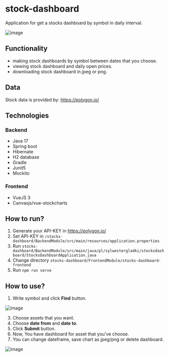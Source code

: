# stock-dashboard
Application for get a stocks dashboard by symbol in daily interval.

![image](https://github.com/user-attachments/assets/8b74db7d-f8aa-43be-853c-d5aba7d72b1a)


## Functionality
- making stock dashboards by symbol between dates that you choose. 
- viewing stock dashboard and daily open prices.
- downloading stock dashboard in jpeg or png.

## Data
Stock data is provided by: https://polygon.io/

## Technologies
### Backend
- Java 17
- Spring boot
- Hibernate
- H2 database
- Gradle
- Junit5
- Mockito
### Frontend
- VueJS 3
- Canvasjs/vue-stockcharts

## How to run?
1. Generate your API-KEY in https://polygon.io/
2. Set API-KEY in `/stocks-dashboard/BackendModule/src/main/resources/application.properties`
3. Run `stocks-dashboard/BackendModule/src/main/java/pl/sylwestergladki/stocksdashboard/StocksDashboardApplication.java`
4. Change directory `stocks-dashboard/FrontendModule/stocks-dashboard-frontend`
5. Run `npm run serve`

## How to use?
1. Write symbol and click **Find** button.

![image](https://github.com/user-attachments/assets/bb55c43c-e815-4be4-aec3-0e72d6e1ef31)

3. Choose assets that you want.
4. Choose **date from** and **date to**.
5. Click **Submit** button.
6. Now, You have dashboard for asset that you've choose.
7. You can change dateframe, save chart as jpeg/png or delete dashboard.

![image](https://github.com/user-attachments/assets/1232d33f-ba0e-45e1-9b05-d24b1a210507)



